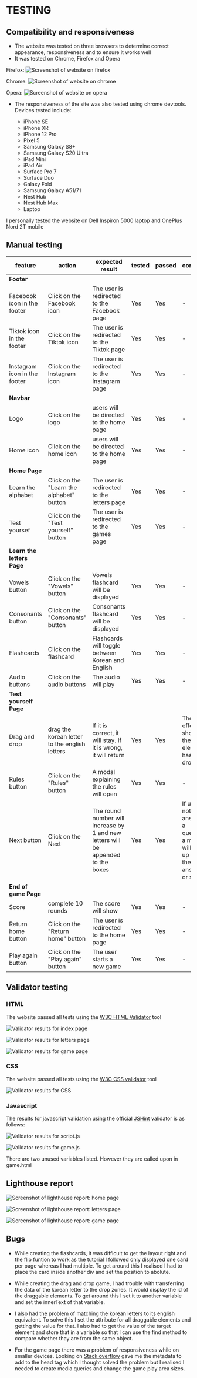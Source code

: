 # TESTING

## Compatibility and responsiveness

* The website was tested on three browsers to determine correct appearance, responsiveness and to ensure it works well
* It was tested on Chrome, Firefox and Opera

Firefox:
![Screenshot of website on firefox](assets/readme/firefox-screenshot.png)

Chrome:
![Screenshot of website on chrome](assets/readme/chrome-screenshot.png)

Opera:
![Screenshot of website on opera](assets/readme/opera-screenshot.png)

* The responsiveness of the site was also tested using chrome devtools. Devices tested include:

    - iPhone SE
    - iPhone XR
    - iPhone 12 Pro
    - Pixel 5
    - Samsung Galaxy S8+
    - Samsung Galaxy S20 Ultra
    - iPad Mini
    - iPad Air
    - Surface Pro 7
    - Surface Duo
    - Galaxy Fold
    - Samsung Galaxy A51/71
    - Nest Hub
    - Nest Hub Max
    - Laptop

I personally tested the website on Dell Inspiron 5000 laptop and OnePlus Nord 2T mobile

## Manual testing

|feature	|action	|expected result|	tested	|passed	|comments|
|-----------|-------|---------------|-----------|-------|--------|
|**Footer**					|
|Facebook icon in the footer|	Click on the Facebook icon|The user is redirected to the Facebook page|	Yes|	Yes	|-|
|Tiktok icon in the footer|	Click on the Tiktok icon|The user is redirected to the Tiktok page|	Yes|	Yes	|-|
|Instagram icon in the footer|	Click on the Instagram icon|The user is redirected to the Instagram page|	Yes|	Yes	|-|
|**Navbar**	|
|Logo |Click on the logo| users will be directed to the home page | Yes | Yes | - |
|Home icon |Click on the home icon| users will be directed to the home page | Yes | Yes | - |
|**Home Page**					|
|Learn the alphabet |Click on the "Learn the alphabet" button| The user is redirected to the letters page | Yes | Yes | - |
|Test yoursef |Click on the "Test yourself" button| The user is redirected to the games page | Yes | Yes | - |
|**Learn the letters Page**					|
|Vowels button |Click on the "Vowels" button| Vowels flashcard will be displayed | Yes | Yes | - |
|Consonants button |Click on the "Consonants" button| Consonants flashcard will be displayed | Yes | Yes | - |
|Flashcards |Click on the flashcard| Flashcards will toggle between Korean and English | Yes | Yes | - |
|Audio buttons |Click on the audio buttons| The audio will play | Yes | Yes | - |
|**Test yourself Page**					|
|Drag and drop |drag the korean letter to the english letters| If it is correct, it will stay. If it is wrong, it will return | Yes | Yes | There are effects to show that the element has been dropped |
|Rules button |Click on the "Rules" button| A modal explaining the rules will open | Yes | Yes | - |
|Next button |Click on the Next| The round number will increase by 1 and new letters will be appended to the boxes | Yes | Yes | If user has not answered a question, a model will open up inviting them to answer it or skip |
|**End of game Page**					|
|Score |complete 10 rounds |The score will show|	Yes	|Yes|	-|
|Return home button |Click on the "Return home" button |The user is redirected to the home page|	Yes	|Yes|	-|
|Play again button |Click on the "Play again" button |The user starts a new game|	Yes	|Yes|	-|


## Validator testing

### HTML

The website passed all tests using the [W3C HTML Validator](https://validator.w3.org/nu/) tool

![Validator results for index page](assets/readme/validators/htmlvalidator-index.png)

![Validator results for letters page](assets/readme/validators/htmlvalidator-letters.png)

![Validator results for game page](assets/readme/validators/htmlvalidator-game.png)

### CSS

The website passed all tests using the [W3C CSS validator](https://jigsaw.w3.org/css-validator/) tool

![Validator results for CSS](assets/readme/validators/css-validator.png)

### Javascript

The results for javascript validation using the official [JSHint](https://jshint.com/) validator is as follows:

![Validator results for script.js](assets/readme/validators/js-script.png)

![Validator results for game.js](assets/readme/validators/js-game.png)

There are two unused variables listed. However they are called upon in game.html

## Lighthouse report

![Screenshot of lighthouse report: home page](assets/readme/lighthouse/lighthouse-index.png)

![Screenshot of lighthouse report: letters page](assets/readme/lighthouse/lighthouse-letters.png)

![Screenshot of lighthouse report: game page](assets/readme/lighthouse/lighthouse-game.png)

## Bugs

- While creating the flashcards, it was difficult to get the layout right and the flip funtion to work as the tutorial I followed only displayed one card per page whereas I had multiple. To get around this I realised I had to place the card inside another div and set the position to abolute.

- While creating the drag and drop game, I had trouble with transferring the data of the korean letter to the drop zones. It would display the id of the draggable elements. To get around this I set it to another variable and set the innerText of that variable.

- I also had the problem of matching the korean letters to its english equivalent. To solve this I set the attribute for all draggable elements and getting the value for that. I also had to get the value of the target element and store that in a variable so that I can use the find method to compare whether thay are from the same object.

- For the game page there was a problem of responsiveness while on smaller devices. Looking on [Stack overflow](https://stackoverflow.com/questions/14272420/webpage-starts-zoomed-in-on-mobile-devices) gave me the metadata to add to the head tag which I thought solved the problem but I realised I needed to create media queries and change the game play area sizes.

